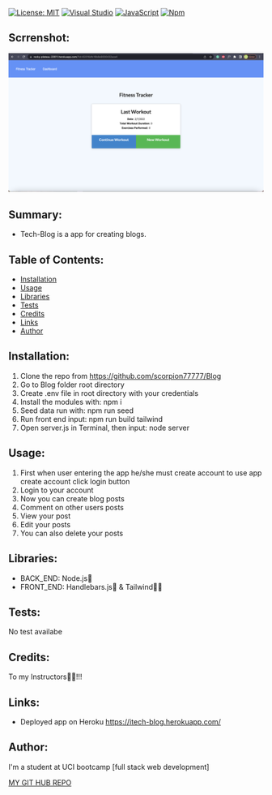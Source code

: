 [![License: MIT](https://img.shields.io/badge/License-MIT-red.svg)](https://opensource.org/licenses/MIT)
[![Visual Studio](https://img.shields.io/badge/--6C33AF?logo=visual%20studio)](https://visualstudio.microsoft.com/)
[![JavaScript](https://img.shields.io/badge/--F7DF1E?logo=javascript&logoColor=000)](https://www.javascript.com/)
[![Npm](https://badgen.net/badge/icon/npm?icon=npm&label)](https://npmjs.com/)

## Scrrenshot:

<img src="https://github.com/scorpion77777/workout_tracker/blob/main/assets/screen.png" alt="Blog screenshot"></src>

## Summary:

- Tech-Blog is a app for creating blogs.


## Table of Contents:

- [Installation](#installation)
- [Usage](#usage)
- [Libraries](#libraries)
- [Tests](#tests)
- [Credits](#credits)
- [Links](#link)
- [Author](#author)


## Installation:
1. Clone the repo from https://github.com/scorpion77777/Blog
2. Go to Blog folder root directory
3. Create .env file in root directory with your credentials
4. Install the modules with: npm i
5. Seed data run with: npm run seed
6. Run front end input: npm run build tailwind
7. Open server.js in Terminal, then input: node server 


## Usage:

1. First when user entering the app he/she must create account to use app create account click login button
2. Login to your account
3. Now you can create blog posts
4. Comment on other users posts
5. View your post 
6. Edit your posts
7. You can also delete your posts

## Libraries:

- BACK_END: Node.js🚀
- FRONT_END: Handlebars.js🦾 & Tailwind👨‍🎨

## Tests:

No test availabe


## Credits:

To my Instructors🚀🙏!!!

## Links:

- Deployed app on Heroku https://itech-blog.herokuapp.com/

## Author:

I'm a student at UCI bootcamp [full stack web development]

[MY GIT HUB REPO](https://github.com/scorpion77777)
